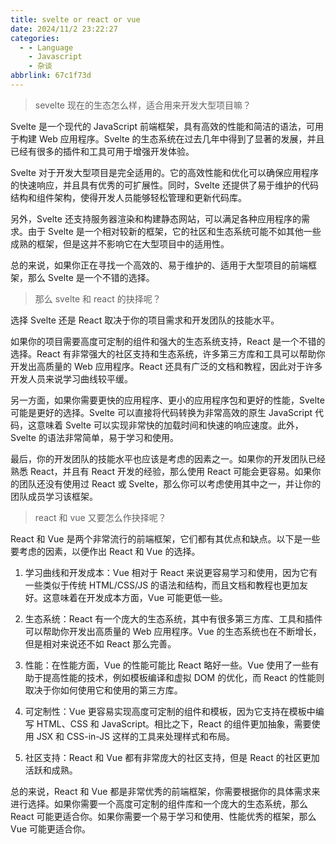 ```yaml
---
title: svelte or react or vue
date: 2024/11/2 23:22:27
categories:
  - - Language
    - Javascript
    - 杂谈
abbrlink: 67c1f73d
---
```

> sevelte 现在的生态怎么样，适合用来开发大型项目嘛？

Svelte 是一个现代的 JavaScript 前端框架，具有高效的性能和简洁的语法，可用于构建 Web 应用程序。Svelte 的生态系统在过去几年中得到了显著的发展，并且已经有很多的插件和工具可用于增强开发体验。

Svelte 对于开发大型项目是完全适用的。它的高效性能和优化可以确保应用程序的快速响应，并且具有优秀的可扩展性。同时，Svelte 还提供了易于维护的代码结构和组件架构，使得开发人员能够轻松管理和更新代码库。

另外，Svelte 还支持服务器渲染和构建静态网站，可以满足各种应用程序的需求。由于 Svelte 是一个相对较新的框架，它的社区和生态系统可能不如其他一些成熟的框架，但是这并不影响它在大型项目中的适用性。

总的来说，如果你正在寻找一个高效的、易于维护的、适用于大型项目的前端框架，那么 Svelte 是一个不错的选择。

> 那么 svelte 和 react 的抉择呢？

选择 Svelte 还是 React 取决于你的项目需求和开发团队的技能水平。

如果你的项目需要高度可定制的组件和强大的生态系统支持，React 是一个不错的选择。React 有非常强大的社区支持和生态系统，许多第三方库和工具可以帮助你开发出高质量的 Web 应用程序。React 还具有广泛的文档和教程，因此对于许多开发人员来说学习曲线较平缓。

另一方面，如果你需要更快的应用程序、更小的应用程序包和更好的性能，Svelte 可能是更好的选择。Svelte 可以直接将代码转换为非常高效的原生 JavaScript 代码，这意味着 Svelte 可以实现非常快的加载时间和快速的响应速度。此外，Svelte 的语法非常简单，易于学习和使用。

最后，你的开发团队的技能水平也应该是考虑的因素之一。如果你的开发团队已经熟悉 React，并且有 React 开发的经验，那么使用 React 可能会更容易。如果你的团队还没有使用过 React 或 Svelte，那么你可以考虑使用其中之一，并让你的团队成员学习该框架。

> react 和 vue 又要怎么作抉择呢？

React 和 Vue 是两个非常流行的前端框架，它们都有其优点和缺点。以下是一些要考虑的因素，以便作出 React 和 Vue 的选择。

1.  学习曲线和开发成本：Vue 相对于 React 来说更容易学习和使用，因为它有一些类似于传统 HTML/CSS/JS 的语法和结构，而且文档和教程也更加友好。这意味着在开发成本方面，Vue 可能更低一些。
    
2.  生态系统：React 有一个庞大的生态系统，其中有很多第三方库、工具和插件可以帮助你开发出高质量的 Web 应用程序。Vue 的生态系统也在不断增长，但是相对来说还不如 React 那么完善。
    
3.  性能：在性能方面，Vue 的性能可能比 React 略好一些。Vue 使用了一些有助于提高性能的技术，例如模板编译和虚拟 DOM 的优化，而 React 的性能则取决于你如何使用它和使用的第三方库。
    
4.  可定制性：Vue 更容易实现高度可定制的组件和模板，因为它支持在模板中编写 HTML、CSS 和 JavaScript。相比之下，React 的组件更加抽象，需要使用 JSX 和 CSS-in-JS 这样的工具来处理样式和布局。
    
5.  社区支持：React 和 Vue 都有非常庞大的社区支持，但是 React 的社区更加活跃和成熟。
    

总的来说，React 和 Vue 都是非常优秀的前端框架，你需要根据你的具体需求来进行选择。如果你需要一个高度可定制的组件库和一个庞大的生态系统，那么 React 可能更适合你。如果你需要一个易于学习和使用、性能优秀的框架，那么 Vue 可能更适合你。
